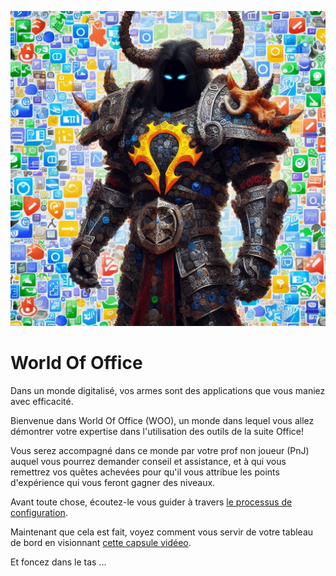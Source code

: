 ![](images/woo.jpeg)
# World Of Office
Dans un monde digitalisé, vos armes sont des applications que vous maniez avec efficacité.

Bienvenue dans World Of Office (WOO), un monde dans lequel vous allez démontrer votre expertise dans l'utilisation des outils de la suite Office!

Vous serez accompagné dans ce monde par votre prof non joueur (PnJ) auquel vous pourrez demander conseil et assistance, et à qui vous remettrez vos quêtes achevées pour qu'il vous attribue les points d'expérience qui vous feront gagner des niveaux.

Avant toute chose, écoutez-le vous guider à travers [le processus de configuration](player_config.md).

Maintenant que cela est fait, voyez comment vous servir de votre tableau de bord en visionnant [cette capsule vidéeo](video/woo_player.mp4).

Et foncez dans le tas ...